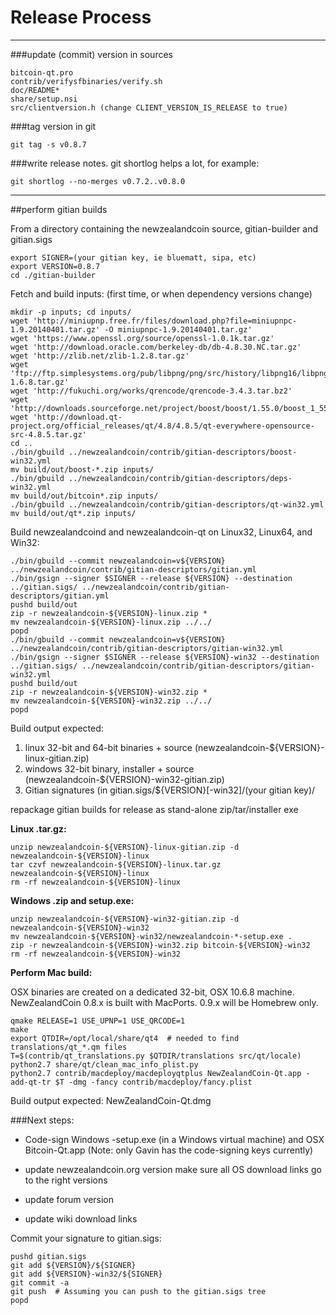 Release Process
====================

* * *

###update (commit) version in sources


	bitcoin-qt.pro
	contrib/verifysfbinaries/verify.sh
	doc/README*
	share/setup.nsi
	src/clientversion.h (change CLIENT_VERSION_IS_RELEASE to true)

###tag version in git

	git tag -s v0.8.7

###write release notes. git shortlog helps a lot, for example:

	git shortlog --no-merges v0.7.2..v0.8.0

* * *

##perform gitian builds

 From a directory containing the newzealandcoin source, gitian-builder and gitian.sigs
  
	export SIGNER=(your gitian key, ie bluematt, sipa, etc)
	export VERSION=0.8.7
	cd ./gitian-builder

 Fetch and build inputs: (first time, or when dependency versions change)

	mkdir -p inputs; cd inputs/
	wget 'http://miniupnp.free.fr/files/download.php?file=miniupnpc-1.9.20140401.tar.gz' -O miniupnpc-1.9.20140401.tar.gz'
	wget 'https://www.openssl.org/source/openssl-1.0.1k.tar.gz'
	wget 'http://download.oracle.com/berkeley-db/db-4.8.30.NC.tar.gz'
	wget 'http://zlib.net/zlib-1.2.8.tar.gz'
	wget 'ftp://ftp.simplesystems.org/pub/libpng/png/src/history/libpng16/libpng-1.6.8.tar.gz'
	wget 'http://fukuchi.org/works/qrencode/qrencode-3.4.3.tar.bz2'
	wget 'http://downloads.sourceforge.net/project/boost/boost/1.55.0/boost_1_55_0.tar.bz2'
	wget 'http://download.qt-project.org/official_releases/qt/4.8/4.8.5/qt-everywhere-opensource-src-4.8.5.tar.gz'
	cd ..
	./bin/gbuild ../newzealandcoin/contrib/gitian-descriptors/boost-win32.yml
	mv build/out/boost-*.zip inputs/
	./bin/gbuild ../newzealandcoin/contrib/gitian-descriptors/deps-win32.yml
	mv build/out/bitcoin*.zip inputs/
	./bin/gbuild ../newzealandcoin/contrib/gitian-descriptors/qt-win32.yml
	mv build/out/qt*.zip inputs/

 Build newzealandcoind and newzealandcoin-qt on Linux32, Linux64, and Win32:
  
	./bin/gbuild --commit newzealandcoin=v${VERSION} ../newzealandcoin/contrib/gitian-descriptors/gitian.yml
	./bin/gsign --signer $SIGNER --release ${VERSION} --destination ../gitian.sigs/ ../newzealandcoin/contrib/gitian-descriptors/gitian.yml
	pushd build/out
	zip -r newzealandcoin-${VERSION}-linux.zip *
	mv newzealandcoin-${VERSION}-linux.zip ../../
	popd
	./bin/gbuild --commit newzealandcoin=v${VERSION} ../newzealandcoin/contrib/gitian-descriptors/gitian-win32.yml
	./bin/gsign --signer $SIGNER --release ${VERSION}-win32 --destination ../gitian.sigs/ ../newzealandcoin/contrib/gitian-descriptors/gitian-win32.yml
	pushd build/out
	zip -r newzealandcoin-${VERSION}-win32.zip *
	mv newzealandcoin-${VERSION}-win32.zip ../../
	popd

  Build output expected:

  1. linux 32-bit and 64-bit binaries + source (newzealandcoin-${VERSION}-linux-gitian.zip)
  2. windows 32-bit binary, installer + source (newzealandcoin-${VERSION}-win32-gitian.zip)
  3. Gitian signatures (in gitian.sigs/${VERSION}[-win32]/(your gitian key)/

repackage gitian builds for release as stand-alone zip/tar/installer exe

**Linux .tar.gz:**

	unzip newzealandcoin-${VERSION}-linux-gitian.zip -d newzealandcoin-${VERSION}-linux
	tar czvf newzealandcoin-${VERSION}-linux.tar.gz newzealandcoin-${VERSION}-linux
	rm -rf newzealandcoin-${VERSION}-linux

**Windows .zip and setup.exe:**

	unzip newzealandcoin-${VERSION}-win32-gitian.zip -d newzealandcoin-${VERSION}-win32
	mv newzealandcoin-${VERSION}-win32/newzealandcoin-*-setup.exe .
	zip -r newzealandcoin-${VERSION}-win32.zip bitcoin-${VERSION}-win32
	rm -rf newzealandcoin-${VERSION}-win32

**Perform Mac build:**

  OSX binaries are created on a dedicated 32-bit, OSX 10.6.8 machine.
  NewZealandCoin 0.8.x is built with MacPorts.  0.9.x will be Homebrew only.

	qmake RELEASE=1 USE_UPNP=1 USE_QRCODE=1
	make
	export QTDIR=/opt/local/share/qt4  # needed to find translations/qt_*.qm files
	T=$(contrib/qt_translations.py $QTDIR/translations src/qt/locale)
	python2.7 share/qt/clean_mac_info_plist.py
	python2.7 contrib/macdeploy/macdeployqtplus NewZealandCoin-Qt.app -add-qt-tr $T -dmg -fancy contrib/macdeploy/fancy.plist

 Build output expected: NewZealandCoin-Qt.dmg

###Next steps:

* Code-sign Windows -setup.exe (in a Windows virtual machine) and
  OSX Bitcoin-Qt.app (Note: only Gavin has the code-signing keys currently)

* update newzealandcoin.org version
  make sure all OS download links go to the right versions

* update forum version

* update wiki download links

Commit your signature to gitian.sigs:

	pushd gitian.sigs
	git add ${VERSION}/${SIGNER}
	git add ${VERSION}-win32/${SIGNER}
	git commit -a
	git push  # Assuming you can push to the gitian.sigs tree
	popd

